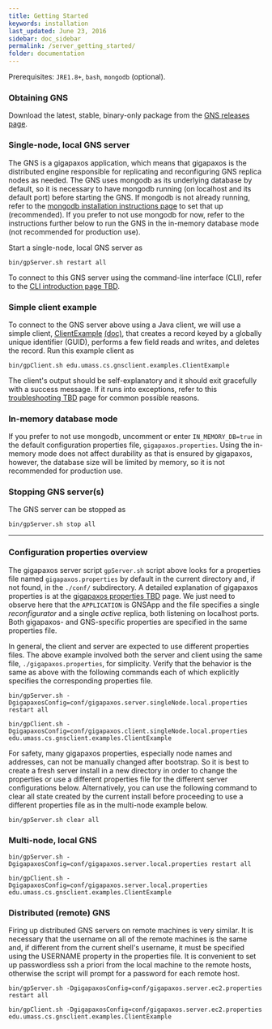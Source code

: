 ```yaml
---
title: Getting Started
keywords: installation
last_updated: June 23, 2016
sidebar: doc_sidebar
permalink: /server_getting_started/
folder: documentation
---
```


Prerequisites: `JRE1.8+`, `bash`, `mongodb` (optional).

### Obtaining GNS
Download the latest, stable, binary-only package from the [GNS releases page](https://github.com/MobilityFirst/GNS/releases).

### Single-node, local GNS server
The GNS is a gigapaxos application, which means that gigapaxos is the distributed engine responsible for replicating and reconfiguring GNS replica nodes as needed. The GNS uses mongodb as its underlying database by default, so it is necessary to have mongodb running (on localhost and its default port) before starting the GNS. If mongodb is not already running, refer to the [mongodb installation instructions page](https://docs.mongodb.com/manual/installation/) to set that up (recommended). If you prefer to not use mongodb for now, refer to the instructions further below to run the GNS in the in-memory database mode (not recommended for production use). 

Start a single-node, local GNS server as 

```
bin/gpServer.sh restart all
```

To connect to this GNS server using the command-line interface (CLI), refer to the [CLI introduction page TBD](.).

### Simple client example
To connect to the GNS server above using a Java client, we will use a simple client, [ClientExample](https://github.com/MobilityFirst/GNS/blob/master/src/edu/umass/cs/gnsclient/examples/ClientExample.java) [(doc)](http://mobilityfirst.github.io/GNS/doc/edu/umass/cs/gnsclient/examples/ClientExample.html), that creates a record keyed by a globally unique identifier (GUID), performs a few field reads and writes, and deletes the record. Run this example client as

```
bin/gpClient.sh edu.umass.cs.gnsclient.examples.ClientExample
```

The client's output should be self-explanatory and it should exit gracefully with a success message. If it runs into exceptions, refer to this [troubleshooting TBD](.) page for common possible reasons.

### In-memory database mode
If you prefer to not use mongodb, uncomment or enter `IN_MEMORY_DB=true` in the default configuration properties file, `gigapaxos.properties`. Using the in-memory mode does not affect durability as that is ensured by gigapaxos, however, the database size will be limited by memory, so it is not recommended for production use.

### Stopping GNS server(s)

The GNS server can be stopped as

```
bin/gpServer.sh stop all
```

***

### Configuration properties overview
The gigapaxos server script `gpServer.sh` script above looks for a properties file named `gigapaxos.properties` by default in the current directory and, if not found, in the `./conf/` subdirectory. A detailed explanation of gigapaxos properties is at the [gigapaxos properties TBD](.) page. We just need to observe here that the `APPLICATION` is GNSApp and the file specifies a single _reconfigurator_ and a single _active_ replica, both listening on localhost ports. Both gigapaxos- and GNS-specific properties are specified in the same properties file.

In general, the client and server are expected to use different properties files. The above example involved both the server and client using the same file, `./gigapaxos.properties`, for simplicity. Verify that the behavior is the same as above with the following commands each of which explicitly specifies the corresponding properties file.

```
bin/gpServer.sh -DgigapaxosConfig=conf/gigapaxos.server.singleNode.local.properties restart all

bin/gpClient.sh -DgigapaxosConfig=conf/gigapaxos.client.singleNode.local.properties edu.umass.cs.gnsclient.examples.ClientExample
```

For safety, many gigapaxos properties, especially node names and addresses, can not be manually changed after bootstrap. So it is best to create a fresh server install in a new directory in order to change the properties or use a different properties file for the different server configurations below. Alternatively, you can use the following command to clear all state created by the current install before proceeding to use a different properties file as in the multi-node example below.

```
bin/gpServer.sh clear all
```

### Multi-node, local GNS
```
bin/gpServer.sh -DgigapaxosConfig=conf/gigapaxos.server.local.properties restart all

bin/gpClient.sh -DgigapaxosConfig=conf/gigapaxos.server.local.properties edu.umass.cs.gnsclient.examples.ClientExample
```

### Distributed (remote) GNS 
Firing up distributed GNS servers on remote machines is very similar. It is necessary that the username on all of the remote machines is the same and, if different from the current shell's username, it must be specified using the USERNAME property in the properties file. It is convenient to set up passwordless ssh a priori from the local machine to the remote hosts, otherwise the script will prompt for a password for each remote host.

```
bin/gpServer.sh -DgigapaxosConfig=conf/gigapaxos.server.ec2.properties restart all

bin/gpClient.sh -DgigapaxosConfig=conf/gigapaxos.server.ec2.properties edu.umass.cs.gnsclient.examples.ClientExample
```
